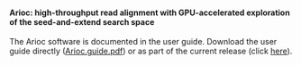 #### Arioc:  high-throughput read alignment with GPU-accelerated exploration of the seed-and-extend search space

The Arioc software is documented in the user guide.  Download the user guide directly ([Arioc.guide.pdf](https://github.com/RWilton/Arioc/blob/master/v1.21/Arioc.guide.pdf "Arioc user guide")) or as part of the current release (click [here](https://github.com/RWilton/Arioc/releases "Arioc releases")).
